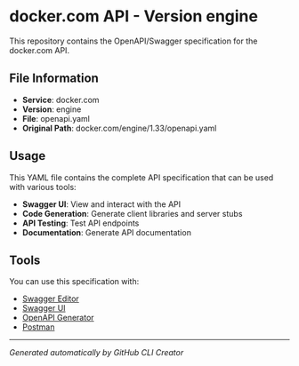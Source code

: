 # docker.com API - Version engine

This repository contains the OpenAPI/Swagger specification for the docker.com API.

## File Information

- **Service**: docker.com
- **Version**: engine
- **File**: openapi.yaml
- **Original Path**: docker.com/engine/1.33/openapi.yaml

## Usage

This YAML file contains the complete API specification that can be used with various tools:

- **Swagger UI**: View and interact with the API
- **Code Generation**: Generate client libraries and server stubs
- **API Testing**: Test API endpoints
- **Documentation**: Generate API documentation

## Tools

You can use this specification with:

- [Swagger Editor](https://editor.swagger.io/)
- [Swagger UI](https://swagger.io/tools/swagger-ui/)
- [OpenAPI Generator](https://openapi-generator.tech/)
- [Postman](https://www.postman.com/)

---

*Generated automatically by GitHub CLI Creator*
